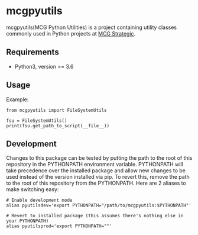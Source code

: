 # mcgpyutils
mcgpyutils(MCG Python Utilities) is a project containing utility classes 
commonly used in Python projects at [MCG Strategic](https://www.mcgstrategic.com/).

## Requirements
  * Python3, version >= 3.6

## Usage
Example: 
```
from mcgpyutils import FileSystemUtils

fsu = FileSystemUtils()
print(fsu.get_path_to_script(__file__))
```

## Development
Changes to this package can be tested by putting the path to the root of
this repository in the PYTHONPATH environment variable. PYTHONPATH will take
precedence over the installed package and allow new changes to be used instead
of the version installed via pip. To revert this, remove the path to the root of
this repository from the PYTHONPATH. Here are 2 aliases to make switching easy:
```
# Enable development mode
alias pyutilsdev='export PYTHONPATH="/path/to/mcgpyutils:$PYTHONPATH"'

# Revert to installed package (this assumes there's nothing else in your PYTHONPATH)
alias pyutilsprod='export PYTHONPATH=""'
```
